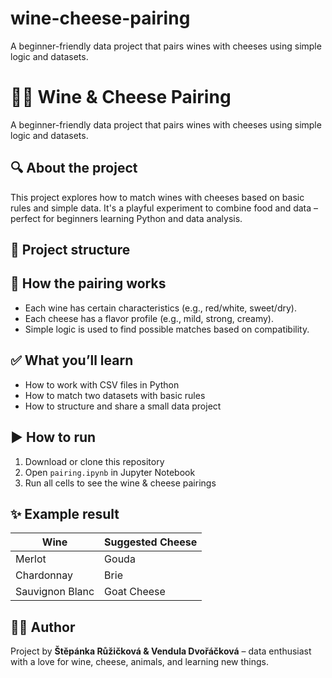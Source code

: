 # wine-cheese-pairing
A beginner-friendly data project that pairs wines with cheeses using simple logic and datasets.
# 🧀🍷 Wine & Cheese Pairing

A beginner-friendly data project that pairs wines with cheeses using simple logic and datasets.

## 🔍 About the project

This project explores how to match wines with cheeses based on basic rules and simple data. It's a playful experiment to combine food and data – perfect for beginners learning Python and data analysis.

## 📁 Project structure



## 🧠 How the pairing works

- Each wine has certain characteristics (e.g., red/white, sweet/dry).
- Each cheese has a flavor profile (e.g., mild, strong, creamy).
- Simple logic is used to find possible matches based on compatibility.

## ✅ What you’ll learn

- How to work with CSV files in Python
- How to match two datasets with basic rules
- How to structure and share a small data project

## ▶️ How to run

1. Download or clone this repository
2. Open `pairing.ipynb` in Jupyter Notebook
3. Run all cells to see the wine & cheese pairings

## ✨ Example result

| Wine            | Suggested Cheese     |
|-----------------|----------------------|
| Merlot          | Gouda                |
| Chardonnay      | Brie                 |
| Sauvignon Blanc | Goat Cheese          |

## 👩‍💻 Author

Project by **Štěpánka Růžičková & Vendula Dvořáčková** – data enthusiast with a love for wine, cheese, animals, and learning new things.

